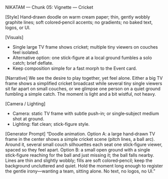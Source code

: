 NIKATAM — Chunk 05: Vignette — Cricket

[Style]
Hand‑drawn doodle on warm cream paper; thin, gently wobbly graphite lines; soft colored‑pencil accents; no gradients; no baked text, logos, or UI.

 
[Visuals]
- Single large TV frame shows cricket; multiple tiny viewers on couches feel isolated.
- Alternative option: one stick-figure at a local ground fumbles a solo catch; brief deflate.
- Keep composition simple for a fast morph to the Event card.

[Narrative]
We see the desire to play together, yet feel alone. Either a big TV frame shows a simplified cricket broadcast while several tiny single viewers sit far apart on small couches, or we glimpse one person on a quiet ground fumbling a simple catch. The moment is light and a bit wistful, not heavy.

[Camera / Lighting]
- Camera: static TV frame with subtle push-in; or single‑subject medium shot at ground.
- Lighting: flat clean; stick-figure style.



[Generator Prompt]
“Doodle animation. Option A: a large hand‑drawn TV frame in the center shows a simple cricket scene (pitch lines, a ball arc). Around it, several small couch silhouettes each seat one stick‑figure viewer, spaced so they feel apart. Option B: a small open ground with a single stick‑figure reaching for the ball and just missing it; the ball falls nearby. Lines are thin and slightly wobbly; fills are soft colored‑pencil; keep the background uncluttered and quiet. Hold the moment long enough to register the gentle irony—wanting a team, sitting alone. No text, no logos, no UI.”




